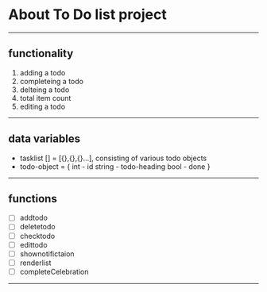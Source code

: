 # About To Do list project
---
## functionality
1. adding a todo
2. completeing a todo
3. delteing a todo
4. total item count
5. editing a todo
---
## data variables
- tasklist [] = [{},{},{}...], consisting of various todo objects
- todo-object = {
    int - id
    string - todo-heading
    bool - done
}
---
## functions

- [ ] addtodo
- [ ] deletetodo
- [ ] checktodo
- [ ] edittodo
- [ ] shownotifictaion
- [ ] renderlist
- [ ] completeCelebration
---